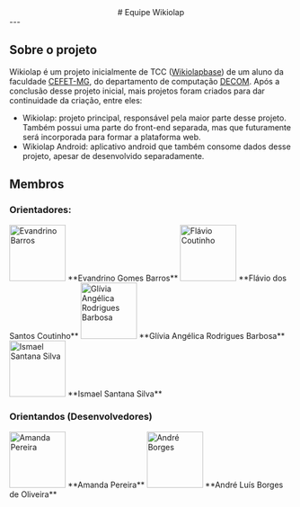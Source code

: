 <center>
# Equipe Wikiolap
</center>
---

## Sobre o projeto
Wikiolap é um projeto inicialmente de TCC ([Wikiolapbase](https://github.com/pedromb/wikiolapbase)) de um aluno da faculdade  [CEFET-MG](http://www.cefetmg.br/), do departamento de computação [DECOM](http://www.decom.cefetmg.br/). Após a conclusão desse projeto inicial, mais projetos foram criados para dar continuidade da criação, entre eles:

* Wikiolap: projeto principal, responsável pela maior parte desse projeto. Também possui uma parte do front-end separada, mas que futuramente será incorporada para formar a plataforma web.
* Wikiolap Android: aplicativo android que também consome dados desse projeto, apesar de desenvolvido separadamente.
## Membros

### Orientadores:
<img src="http://www.decom.cefetmg.br/galerias/fotos_pessoas/evandrino.jpg" alt="Evandrino Barros" style="width: 100px; height: 100px"/>
**Evandrino Gomes Barros**

<img src="http://www.decom.cefetmg.br/galerias/fotos_pessoas/flaviocoutinho.png" alt="Flávio Coutinho"  style="width: 100px; height: 100px"/>
**Flávio dos Santos Coutinho**

<img src="http://www.decom.cefetmg.br/galerias/fotos_pessoas/gliviabarbosa.png" alt="Glívia Angélica Rodrigues Barbosa" style="width: 100px; height: 100px" />
**Glívia Angélica Rodrigues Barbosa**

<img src="http://www.decom.cefetmg.br/galerias/fotos_pessoas/ismaelsantana.png" alt="Ismael Santana Silva" style="width: 100px; height: 100px" />
**Ismael Santana Silva**


### Orientandos (Desenvolvedores)
<img src="https://scontent.fsdu11-1.fna.fbcdn.net/v/t1.0-1/c0.36.160.160/p160x160/26165348_759292134266791_322437115450512851_n.jpg?oh=53c42f2acf6db80be5bfb6c91e8301ce&oe=5B10EA07" alt="Amanda Pereira" style="width: 100px; height: 100px"/>
**Amanda Pereira**

<img src="https://scontent.fsdu11-1.fna.fbcdn.net/v/t1.0-1/c170.50.621.621/s160x160/539426_340533166042059_1265321551_n.jpg?oh=49823716cf68e6489e3a270b89231197&oe=5B3EAF8A" alt="André Borges" style="width: 100px; height: 100px"/>
**André Luís Borges de Oliveira**
